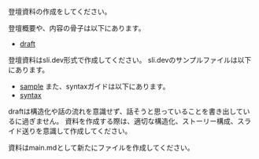登壇資料の作成をしてください。

登壇概要や、内容の骨子は以下にあります。
- [draft](draft.md)

登壇資料はsli.dev形式で作成してください。
sli.devのサンプルファイルは以下にあります。
- [sample](./init.md)
また、syntaxガイドは以下にあります。
- [syntax](https://sli.dev/guide/syntax)

draftは構造化や話の流れを意識せず、話そうと思っていることを書き出しているに過ぎません。
資料を作成する際は、適切な構造化、ストーリー構成、スライド送りを意識して作成してください。

資料はmain.mdとして新たにファイルを作成してください。
